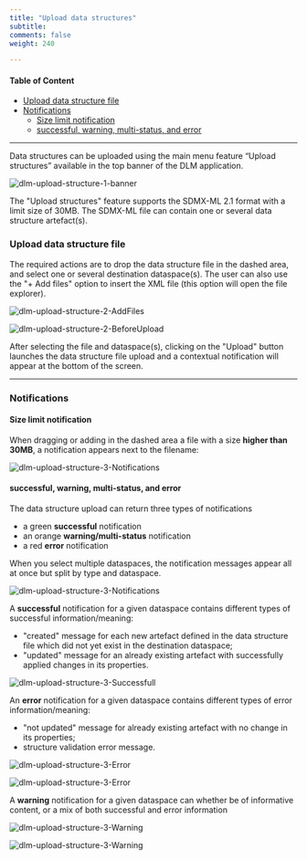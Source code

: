 ```yaml
---
title: "Upload data structures"
subtitle: 
comments: false
weight: 240

---
```


#### Table of Content
- [Upload data structure file](#upload-data-structure-file)
- [Notifications](#notifications)
  - [Size limit notification](#size-limit-notification)
  - [successful, warning, multi-status, and error](#successful-warning-multi-status-and-error)

---

Data structures can be uploaded using the main menu feature “Upload structures” available in the top banner of the DLM application.  

![dlm-upload-structure-1-banner](/dotstatsuite-documentation/images/dlm-upload-structure-1-banner.png)

The "Upload structures" feature supports the SDMX-ML 2.1 format with a limit size of 30MB. The SDMX-ML file can contain one or several data structure artefact(s).

### Upload data structure file

The required actions are to drop the data structure file in the dashed area, and select one or several destination dataspace(s). The user can also use the "+ Add files" option to insert the XML file (this option will open the file explorer).

![dlm-upload-structure-2-AddFiles](/dotstatsuite-documentation/images/dlm-upload-structure-2-AddFiles.png)

![dlm-upload-structure-2-BeforeUpload](/dotstatsuite-documentation/images/dlm-upload-structure-2-BeforeUpload.png) 

After selecting the file and dataspace(s), clicking on the "Upload" button launches the data structure file upload and a contextual notification will appear at the bottom of the screen.

---

### Notifications

#### Size limit notification
When dragging or adding in the dashed area a file with a size **higher than 30MB**, a notification appears next to the filename:

![dlm-upload-structure-3-Notifications](/dotstatsuite-documentation/images/dlm-upload-structure-3-TooBigFileSizeErrorMsg.png)

#### successful, warning, multi-status, and error
The data structure upload can return three types of notifications
* a green **successful** notification
* an orange **warning/multi-status** notification
* a red **error** notification

When you select multiple dataspaces, the notification messages appear all at once but split by type and dataspace.

![dlm-upload-structure-3-Notifications](/dotstatsuite-documentation/images/dlm-upload-structure-3-MultipleNotifications.png)

A **successful** notification for a given dataspace contains different types of successful information/meaning: 
* "created" message for each new artefact defined in the data structure file which did not yet exist in the destination dataspace;  
* "updated" message for an already existing artefact with successfully applied changes in its properties.

![dlm-upload-structure-3-Successfull](/dotstatsuite-documentation/images/dlm-upload-structure-3-Successful.png)  

An **error** notification for a given dataspace contains different types of error information/meaning:
* "not updated" message for already existing artefact with no change in its properties;
* structure validation error message.

![dlm-upload-structure-3-Error](/dotstatsuite-documentation/images/dlm-upload-structure-3-Error1.png)  

![dlm-upload-structure-3-Error](/dotstatsuite-documentation/images/dlm-upload-structure-3-Error2.png) 

A **warning** notification for a given dataspace can whether be of informative content, or a mix of both successful and error information 

![dlm-upload-structure-3-Warning](/dotstatsuite-documentation/images/dlm-upload-structure-3-Warning1.png)  

![dlm-upload-structure-3-Warning](/dotstatsuite-documentation/images/dlm-upload-structure-3-Warning2.png) 

